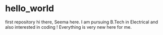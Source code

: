 # hello_world
first repository
 hi there,
 Seema here. I am pursuing B.Tech in Electrical and also interested in coding !
 Everything is very new here for me.

